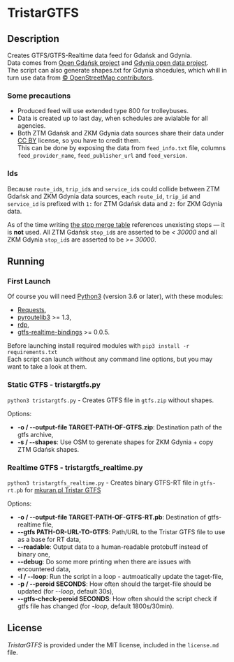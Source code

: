 # TristarGTFS

## Description
Creates GTFS/GTFS-Realtime data feed for Gdańsk and Gdynia.  
Data comes from [Open Gdańsk project](https://ckan.multimediagdansk.pl/dataset/tristar) and [Gdynia open data project](http://otwartedane.gdynia.pl/dataset?tags=GTFS).  
The script can also generate shapes.txt for Gdynia shcedules, which whill in turn use data from [© OpenStreetMap contributors](https://www.openstreetmap.org/copyright).

### Some precautions

- Produced feed will use extended type 800 for trolleybuses.
- Data is created up to last day, when schedules are avialable for all agencies.
- Both ZTM Gdańsk and ZKM Gdynia data sources share their data under [CC BY](http://www.opendefinition.org/licenses/cc-by) license, so you have to credit them.  
  This can be done by exposing the data from `feed_info.txt` file, columns `feed_provider_name`, `feed_publisher_url` and `feed_version`.

### Ids
Because `route_id`s, `trip_id`s and `service_id`s could collide
between ZTM Gdańsk and ZKM Gdynia data sources,
each `route_id`, `trip_id` and `service_id` is prefixed with
`1:` for ZTM Gdańsk data and `2:` for ZKM Gdynia data.

As of the time writing [the stop merge table](https://ckan.multimediagdansk.pl/dataset/tristar/resource/f8a5bedb-7925-40c9-8d66-dbbc830939b1)
references unexisting stops — it is **not** used.
All ZTM Gdańsk `stop_id`s are asserted to be *< 30000* and all ZKM Gdynia `stop_id`s are asserted to be *>= 30000*.

## Running

### First Launch

Of course you will need [Python3](https://www.python.org) (version 3.6 or later), with these modules:
- [Requests](https://2.python-requests.org/en/master/),
- [pyroutelib3](https://pypi.org/project/pyroutelib3/) >= 1.3,
- [rdp](https://pypi.org/project/rdp/),
- [gtfs-realtime-bindings](https://pypi.org/project/gtfs-realtime-bindings/) >= 0.0.5.

Before launching install required modules with `pip3 install -r requirements.txt`  
Each script can launch without any command line options, but you may want to take a look at them.

### Static GTFS - tristargtfs.py
`python3 tristargtfs.py` - Creates GTFS file in `gtfs.zip` without shapes.

Options:
- **-o / --output-file TARGET-PATH-OF-GTFS.zip**: Destination path of the gtfs archive,
- **-s / --shapes**: Use OSM to gerenate shapes for ZKM Gdynia + copy ZTM Gdańsk shapes.

### Realtime GTFS - tristargtfs_realtime.py
`python3 tristargtfs_realtime.py` - Creates binary GTFS-RT file in `gtfs-rt.pb` for [mkuran.pl Tristar GTFS](https://mkuran.pl/feed/)

Options:
- **-o / --output-file TARGET-PATH-OF-GTFS-RT.pb**: Destination of gtfs-realtime file,
- **--gtfs PATH-OR-URL-TO-GTFS**: Path/URL to the Tristar GTFS file to use as a base for RT data,
- **--readable**: Output data to a human-readable protobuff instead of binary one,
- **--debug**: Do some more printing when there are issues with encountered data,
- **-l / --loop**: Run the script in a loop - autmoatically update the taget-file,
- **-p / --peroid SECONDS**: How often should the target-file should be updated (for *--loop*, default 30s),
- **--gtfs-check-peroid SECONDS**: How often should the script check if gtfs file has changed (for *-loop*, default 1800s/30min).

## License

*TristarGTFS* is provided under the MIT license, included in the `license.md` file.
